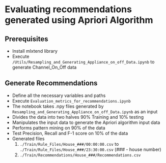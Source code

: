 # Evaluating recommendations generated using Apriori Algorithm

## Prerequisites
  - Install mlxtend library 
  - Execute `/Utils/Resampling_and_Generating_Appliance_on_off_Data.ipynb` to generate Channel_On_Off data 

## Generate Recommendations
  - Define all the necessary variables and paths
  - Execute `Evaluation_metrics_for_recommendations.ipynb`
  - The notebook takes .npy files generated by `Resampling_and_Generating_Appliance_on_off_Data.ipynb` as an input
  - Divides the data into two halves 90% Training and 10% testing
  - Manipulates the input data to generate the Apriori algorithm input data 
  - Performs pattern mining on 90% of the data
  - Test Precision, Recall and F-1 score on 10% of the data
  - Generated files
    1. `./Train/Rule_Files/House_###/00:00:00.csv` to `./Train/Rule_Files/House_###/23:30:00.csv` (### - house number)
    2. `./Train/Recommendations/House_###/Recommendations.csv`
